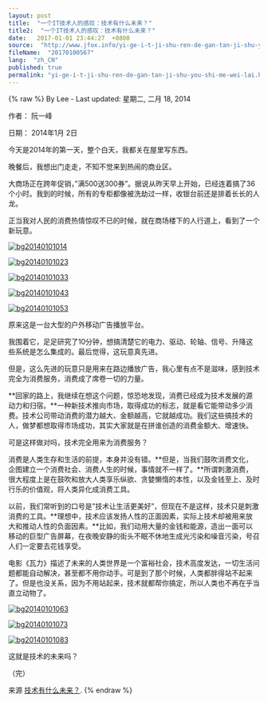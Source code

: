 ```yaml
---
layout: post
title:  "一个IT技术人的感叹：技术有什么未来？"
title2:  "一个IT技术人的感叹：技术有什么未来？"
date:   2017-01-01 23:44:27  +0800
source:  "http://www.jfox.info/yi-ge-i-t-ji-shu-ren-de-gan-tan-ji-shu-you-shi-me-wei-lai.html"
fileName:  "20170100567"
lang:  "zh_CN"
published: true
permalink: "yi-ge-i-t-ji-shu-ren-de-gan-tan-ji-shu-you-shi-me-wei-lai.html"
---
```

{% raw %}
By Lee - Last updated: 星期二, 二月 18, 2014

作者： 阮一峰

日期： 2014年1月 2日

今天是2014年的第一天，整个白天，我都关在屋里写东西。

晚餐后，我想出门走走，不知不觉来到热闹的商业区。

大商场正在跨年促销，”满500送300券”。据说从昨天早上开始，已经连着搞了36个小时。我到的时候，所有的专柜都像被洗劫过一样，收银台前还是排着长长的人龙。

正当我对人民的消费热情惊叹不已的时候，就在商场楼下的人行道上，看到了一个新玩意。

[![bg20140101014](http://www.jfox.info/wp-content/uploads/2014/02/bg20140101014.jpg)](http://www.jfox.info/go.php?url=http://www.jfox.info/wp-content/uploads/2014/02/bg20140101014.jpg)

[![bg20140101023](http://www.jfox.info/wp-content/uploads/2014/02/bg20140101023.jpg)](http://www.jfox.info/go.php?url=http://www.jfox.info/wp-content/uploads/2014/02/bg20140101023.jpg)

[![bg20140101033](http://www.jfox.info/wp-content/uploads/2014/02/bg20140101033.jpg)](http://www.jfox.info/go.php?url=http://www.jfox.info/wp-content/uploads/2014/02/bg20140101033.jpg)

[![bg20140101043](http://www.jfox.info/wp-content/uploads/2014/02/bg20140101043.jpg)](http://www.jfox.info/go.php?url=http://www.jfox.info/wp-content/uploads/2014/02/bg20140101043.jpg)

[![bg20140101053](http://www.jfox.info/wp-content/uploads/2014/02/bg20140101053.jpg)](http://www.jfox.info/go.php?url=http://www.jfox.info/wp-content/uploads/2014/02/bg20140101053.jpg)

原来这是一台大型的户外移动广告播放平台。

我围着它，足足研究了10分钟，想搞清楚它的电力、驱动、轮轴、信号、升降这些系统是怎么集成的。最后觉得，这玩意真先进。

但是，这么先进的玩意只是用来在路边播放广告，我心里有点不是滋味，感到技术完全为消费服务，消费成了席卷一切的力量。

**回家的路上，我继续在想这个问题，惊恐地发现，消费已经成为技术发展的源动力和归宿。**一种新技术推向市场，取得成功的标志，就是看它能带动多少消费。技术公司带动消费的潜力越大、金额越高，它就越成功。我们这些搞技术的人，做梦都想取得市场成功，其实大家就是在拼谁创造的消费金额大、增速快。

可是这样做对吗，技术完全用来为消费服务？

消费是人类生存和生活的前提，本身并没有错。**但是，当我们鼓吹消费文化，企图建立一个消费社会、消费人生的时候，事情就不一样了。**所谓刺激消费，很大程度上是在鼓吹和放大人类享乐纵欲、贪婪懒惰的本性，以及金钱至上、及时行乐的价值观，将人类异化成消费工具。

以前，我们常听到的口号是”技术让生活更美好”，但现在不是这样，技术只是刺激消费的工具。**理想中，技术应该发扬人性的正面因素，实际上技术却被用来放大和推动人性的负面因素。**比如，我们动用大量的金钱和能源，造出一面可以移动的巨型广告屏幕，在夜晚安静的街头不眠不休地生成光污染和噪音污染，号召人们一定要去花钱享受。

电影《瓦力》描述了未来的人类世界是一个富裕社会，技术高度发达，一切生活问题都能自动解决，甚至都不用你动手。可是到了那个时候，人类都胖得站不起来了。但是也没关系，因为不用站起来，技术就都帮你搞定，所以人类也不再在乎当直立动物了。

[![bg20140101063](http://www.jfox.info/wp-content/uploads/2014/02/bg20140101063.jpg)](http://www.jfox.info/go.php?url=http://www.jfox.info/wp-content/uploads/2014/02/bg20140101063.jpg)

[![bg20140101073](http://www.jfox.info/wp-content/uploads/2014/02/bg20140101073.jpg)](http://www.jfox.info/go.php?url=http://www.jfox.info/wp-content/uploads/2014/02/bg20140101073.jpg)

[![bg20140101083](http://www.jfox.info/wp-content/uploads/2014/02/bg20140101083.jpg)](http://www.jfox.info/go.php?url=http://www.jfox.info/wp-content/uploads/2014/02/bg20140101083.jpg)

这就是技术的未来吗？

（完）

来源 [技术有什么未来？](http://www.jfox.info/go.php?url=http://www.jfox.info/url.php?url=http%3A%2F%2Fwww.ruanyifeng.com%2Fblog%2F2014%2F01%2Ftechnology_s_future.html).
{% endraw %}
